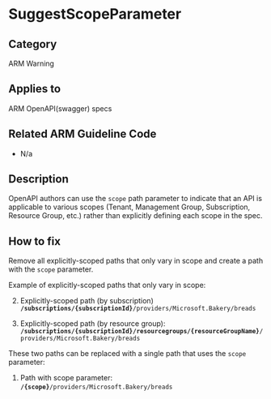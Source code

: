# SuggestScopeParameter

## Category

ARM Warning

## Applies to

ARM OpenAPI(swagger) specs

## Related ARM Guideline Code

- N/a

## Description

OpenAPI authors can use the `scope` path parameter to indicate that an API is applicable to various scopes (Tenant,
Management Group, Subscription, Resource Group, etc.) rather than explicitly defining each scope in the spec.

## How to fix

Remove all explicitly-scoped paths that only vary in scope and create a path with the `scope` parameter.

Example of explicitly-scoped paths that only vary in scope:

2. Explicitly-scoped path (by subscription)
   **`/subscriptions/{subscriptionId}`**`/providers/Microsoft.Bakery/breads`

3. Explicitly-scoped path (by resource group):
   **`/subscriptions/{subscriptionId}/resourcegroups/{resourceGroupName}`**`/providers/Microsoft.Bakery/breads`

These two paths can be replaced with a single path that uses the `scope` parameter:

1. Path with scope parameter:
   **`/{scope}`**`/providers/Microsoft.Bakery/breads`
